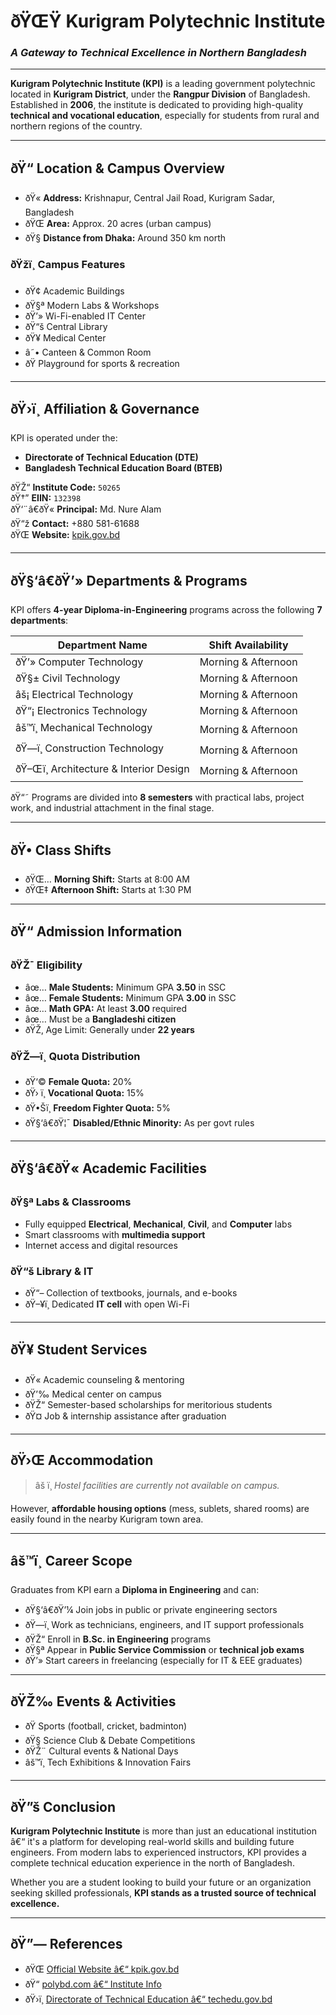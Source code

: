 # ðŸŒŸ Kurigram Polytechnic Institute  
### *A Gateway to Technical Excellence in Northern Bangladesh*  

---

**Kurigram Polytechnic Institute (KPI)** is a leading government polytechnic located in **Kurigram District**, under the **Rangpur Division** of Bangladesh. Established in **2006**, the institute is dedicated to providing high-quality **technical and vocational education**, especially for students from rural and northern regions of the country.

---

## ðŸ“ Location & Campus Overview

- ðŸ« **Address:** Krishnapur, Central Jail Road, Kurigram Sadar, Bangladesh  
- ðŸŒ **Area:** Approx. 20 acres (urban campus)  
- ðŸ§­ **Distance from Dhaka:** Around 350 km north  

### ðŸžï¸ Campus Features
- ðŸ¢ Academic Buildings  
- ðŸ§ª Modern Labs & Workshops  
- ðŸ’» Wi-Fi-enabled IT Center  
- ðŸ“š Central Library  
- ðŸ¥ Medical Center  
- â˜• Canteen & Common Room  
- ðŸ Playground for sports & recreation  

---

## ðŸ›ï¸ Affiliation & Governance

KPI is operated under the:
- **Directorate of Technical Education (DTE)**  
- **Bangladesh Technical Education Board (BTEB)**  

ðŸŽ“ **Institute Code:** `50265`  
ðŸ†” **EIIN:** `132398`  
ðŸ‘¨â€ðŸ« **Principal:** Md. Nure Alam  
ðŸ“ž **Contact:** +880 581-61688  
ðŸŒ **Website:** [kpik.gov.bd](http://kpik.gov.bd)

---

## ðŸ§‘â€ðŸ’» Departments & Programs

KPI offers **4-year Diploma-in-Engineering** programs across the following **7 departments**:

| Department Name                   | Shift Availability |
|----------------------------------|---------------------|
| ðŸ’» Computer Technology            | Morning & Afternoon |
| ðŸ§± Civil Technology               | Morning & Afternoon |
| âš¡ Electrical Technology          | Morning & Afternoon |
| ðŸ“¡ Electronics Technology         | Morning & Afternoon |
| âš™ï¸ Mechanical Technology          | Morning & Afternoon |
| ðŸ—ï¸ Construction Technology        | Morning & Afternoon |
| ðŸ–Œï¸ Architecture & Interior Design| Morning & Afternoon |

ðŸ“˜ Programs are divided into **8 semesters** with practical labs, project work, and industrial attachment in the final stage.

---

## ðŸ• Class Shifts

- ðŸŒ… **Morning Shift:** Starts at 8:00 AM  
- ðŸŒ‡ **Afternoon Shift:** Starts at 1:30 PM  

---

## ðŸ“ Admission Information

### ðŸŽ¯ Eligibility
- âœ… **Male Students:** Minimum GPA **3.50** in SSC  
- âœ… **Female Students:** Minimum GPA **3.00** in SSC  
- âœ… **Math GPA:** At least **3.00** required  
- âœ… Must be a **Bangladeshi citizen**  
- ðŸŽ‚ Age Limit: Generally under **22 years**

### ðŸŽ—ï¸ Quota Distribution
- ðŸ‘© **Female Quota:** 20%  
- ðŸ› ï¸ **Vocational Quota:** 15%  
- ðŸ•Šï¸ **Freedom Fighter Quota:** 5%  
- ðŸ§‘â€ðŸ¦¯ **Disabled/Ethnic Minority:** As per govt rules  

---

## ðŸ§‘â€ðŸ« Academic Facilities

### ðŸ§ª Labs & Classrooms
- Fully equipped **Electrical**, **Mechanical**, **Civil**, and **Computer** labs  
- Smart classrooms with **multimedia support**  
- Internet access and digital resources

### ðŸ“š Library & IT
- ðŸ“– Collection of textbooks, journals, and e-books  
- ðŸ–¥ï¸ Dedicated **IT cell** with open Wi-Fi  

---

## ðŸ¥ Student Services

- ðŸ« Academic counseling & mentoring  
- ðŸ’‰ Medical center on campus  
- ðŸŽ“ Semester-based scholarships for meritorious students  
- ðŸ¤ Job & internship assistance after graduation  

---

## ðŸ›Œ Accommodation

> âš ï¸ *Hostel facilities are currently not available on campus.*

However, **affordable housing options** (mess, sublets, shared rooms) are easily found in the nearby Kurigram town area.

---

## âš™ï¸ Career Scope

Graduates from KPI earn a **Diploma in Engineering** and can:

- ðŸ§‘â€ðŸ’¼ Join jobs in public or private engineering sectors  
- ðŸ—ï¸ Work as technicians, engineers, and IT support professionals  
- ðŸŽ“ Enroll in **B.Sc. in Engineering** programs  
- ðŸ§ª Appear in **Public Service Commission** or **technical job exams**  
- ðŸ’» Start careers in freelancing (especially for IT & EEE graduates)

---

## ðŸŽ‰ Events & Activities

- ðŸ Sports (football, cricket, badminton)  
- ðŸ§  Science Club & Debate Competitions  
- ðŸŽ¨ Cultural events & National Days  
- âš™ï¸ Tech Exhibitions & Innovation Fairs

---

## ðŸ”š Conclusion

**Kurigram Polytechnic Institute** is more than just an educational institution â€“ it's a platform for developing real-world skills and building future engineers. From modern labs to experienced instructors, KPI provides a complete technical education experience in the north of Bangladesh.

Whether you are a student looking to build your future or an organization seeking skilled professionals, **KPI stands as a trusted source of technical excellence.**

---

## ðŸ”— References

- ðŸŒ [Official Website â€“ kpik.gov.bd](http://kpik.gov.bd)  
- ðŸ“ [polybd.com â€“ Institute Info](https://polybd.com/kurigram-polytechnic-institute)  
- ðŸ›ï¸ [Directorate of Technical Education â€“ techedu.gov.bd](http://www.techedu.gov.bd)
